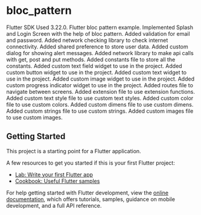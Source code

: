 # bloc_pattern

Flutter SDK Used 3.22.0.
Flutter bloc pattern example.
Implemented Splash and Login Screen with the help of bloc pattern.
Added validation for email and password.
Added network checking library to check internet connectivity.
Added shared preference to store user data.
Added custom dialog for showing alert messages.
Added network library to make api calls with get, post and put methods.
Added constants file to store all the constants.
Added custom text field widget to use in the project.
Added custom button widget to use in the project.
Added custom text widget to use in the project.
Added custom image widget to use in the project.
Added custom progress indicator widget to use in the project.
Added routes file to navigate between screens.
Added extension file to use extension functions.
Added custom text style file to use custom text styles.
Added custom color file to use custom colors.
Added custom dimens file to use custom dimens.
Added custom strings file to use custom strings.
Added custom images file to use custom images.

## Getting Started

This project is a starting point for a Flutter application.

A few resources to get you started if this is your first Flutter project:

- [Lab: Write your first Flutter app](https://docs.flutter.dev/get-started/codelab)
- [Cookbook: Useful Flutter samples](https://docs.flutter.dev/cookbook)

For help getting started with Flutter development, view the
[online documentation](https://docs.flutter.dev/), which offers tutorials,
samples, guidance on mobile development, and a full API reference.
